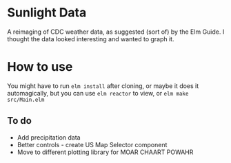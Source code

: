 # Sunlight Data
A reimaging of CDC weather data, as suggested (sort of) by the Elm Guide. I thought the data looked interesting and wanted to graph it.

# How to use
You might have to run `elm install` after cloning, or maybe it does it automagically, but you can use `elm reactor` to view, or `elm make src/Main.elm`

## To do
* Add precipitation data
* Better controls - create US Map Selector component
* Move to different plotting library for MOAR CHAART POWAHR
